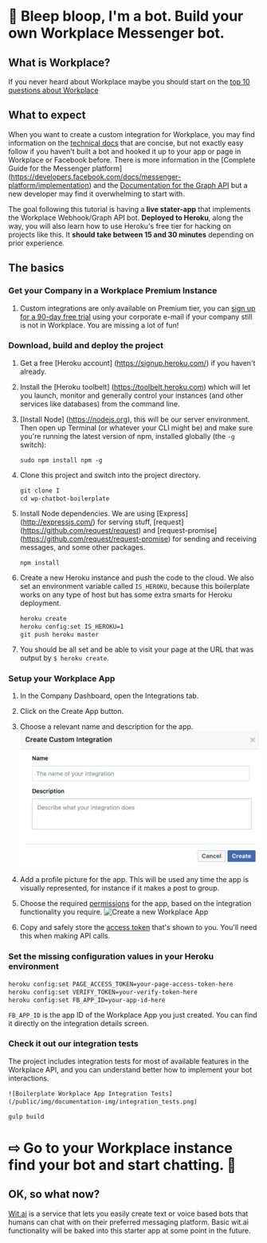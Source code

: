 # 🤖 Bleep bloop, I'm a bot. Build your own Workplace Messenger bot.

## What is Workplace?

If you never heard about Workplace maybe you should start on the [top 10 questions about Workplace](https://workplaceblog.fb.com/news/workplace-questions/)

## What to expect

When you want to create a custom integration for Workplace, you may find information on the [technical docs](https://developers.facebook.com/docs/workplace/integrations/custom-integrations) that are concise, but not exactly easy follow if you haven't built a bot and hooked it up to your app or page in Workplace or Facebook before. There is more information in the [Complete Guide for the Messenger platform] (https://developers.facebook.com/docs/messenger-platform/implementation) and the [Documentation for the Graph API](https://developers.facebook.com/docs/graph-api) but a new developer may find it overwhelming to start with. 

The goal following this tutorial is having a **live stater-app** that implements the Workplace Webhook/Graph API bot. **Deployed to Heroku**,  along the way, you will also learn how to use Heroku's free tier for hacking on projects like this. It **should take between 15 and 30 minutes** depending on prior experience.


## The basics

### Get your Company in a Workplace Premium Instance

1. Custom integrations are only available on Premium tier, you can [sign up for a 90-day free trial](https://www.facebook.com/workplace/pricing/) using your corporate e-mail if your company still is not in Workplace. You are missing a lot of fun!


### Download, build and deploy the project

1. Get a free [Heroku account] (https://signup.heroku.com/) if you haven't already.

2. Install the [Heroku toolbelt] (https://toolbelt.heroku.com) which will let you launch, monitor and generally control your instances (and other services like databases) from the command line.

3. [Install Node]  (https://nodejs.org), this will be our server environment. Then open up Terminal (or whatever your CLI might be) and make sure you're running the latest version of npm, installed globally (the ```-g``` switch):

    ```
    sudo npm install npm -g
    ```

4. Clone this project and switch into the project directory.

    ```
    git clone I 
    cd wp-chatbot-boilerplate
    ```

5. Install Node dependencies. We are using [Express] (http://expressjs.com/) for serving stuff, [request] (https://github.com/request/request) and [request-promise] (https://github.com/request/request-promise) for sending and receiving messages, and some other packages.

    ```
    npm install
    ```

6. Create a new Heroku instance and push the code to the cloud.  We also set an environment variable called ```IS_HEROKU```, because this boilerplate works on any type of host but has some extra smarts for Heroku deployment.

    ```
    heroku create
    heroku config:set IS_HEROKU=1
    git push heroku master
    ```  

7. You should be all set and be able to visit your page at the URL that was output by ```$ heroku create```.


### Setup your Workplace App

1. In the Company Dashboard, open the Integrations tab.
2. Click on the Create App button.
3. Choose a relevant name and description for the app.
  ![Create a new Workplace App](/public/img/documentation-img/create_new_integration.png)

4. Add a profile picture for the app. This will be used any time the app is visually represented, for instance if it makes a post to group.
5. Choose the required [permissions](https://developers.facebook.com/docs/workplace/integrations/custom-integrations/permissions) for the app, based on the integration functionality you require.
    ![Create a new Workplace App](https://scontent.xx.fbcdn.net/v/t39.2365-6/20685793_1909958639254743_3389435426606415872_n.png?_nc_log=1&oh=87e3b8e9d7183ddea4d930a4e661e95a&oe=5A3F9CE2)

6. Copy and safely store the [access token](https://developers.facebook.com/docs/workplace/integrations/custom-integrations/permissions#appaccesstoken) that's shown to you. You'll need this when making API calls.

### Set the missing configuration values in your Heroku environment

```
heroku config:set PAGE_ACCESS_TOKEN=your-page-access-token-here
heroku config:set VERIFY_TOKEN=your-verify-token-here
heroku config:set FB_APP_ID=your-app-id-here
```

```FB_APP_ID``` is the app ID of the Workplace App you just created. You can find it directly on the integration details screen. 

### Check it out our integration tests

The project includes integration tests for most of available features in the Workplace API, and you can understand better how to implement your bot interactions.

    ![Boilerplate Workplace App Integration Tests](/public/img/documentation-img/integration_tests.png)

```
gulp build
```


# ⇨ Go to your Workplace instance find your bot and start chatting. 🤖

## OK, so what now?

[Wit.ai](https://wit.ai) is a service that lets you easily create text or voice based bots that humans can chat with on their preferred messaging platform. Basic wit.ai functionality will be baked into this starter app at some point in the future.
